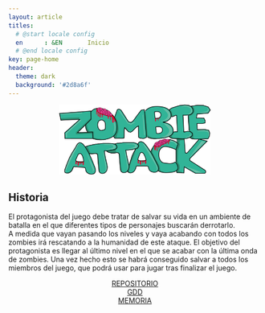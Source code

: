 ```yaml
---
layout: article
titles:
  # @start locale config
  en      : &EN       Inicio
  # @end locale config
key: page-home
header:
  theme: dark
  background: '#2d8a6f'
---
```


<div align="center">
<img  src="titulo1.png" width="60%" height="40%">
</div>

## Historia
El protagonista del juego debe tratar de salvar su vida en un ambiente de batalla en el que diferentes tipos de personajes buscarán derrotarlo.  
A medida que vayan pasando los niveles y vaya acabando con todos los zombies irá rescatando a la humanidad de este ataque. El objetivo del protagonista es llegar al último nivel en el que se acabar con la última onda de zombies.
Una vez hecho esto se habrá conseguido salvar a todos los miembros del juego, que podrá usar para jugar tras finalizar el juego.

<div align="center">
<a class="button button--primary button--rounded button--xl" href="https://github.com/uah-videojuegos-2021/final-project-grupo-1"><i class="fas fa-list"></i> REPOSITORIO</a>
</div>
<div align="center">
<a class="button button--primary button--rounded button--xl" href="><i class="fas fa-clipboard-list"></i> GDD</a>
</div>
<div align="center">
<a class="button button--primary button--rounded button--xl" href=""><i class="fas fa-calendar-check"></i> MEMORIA</a>
</div>
